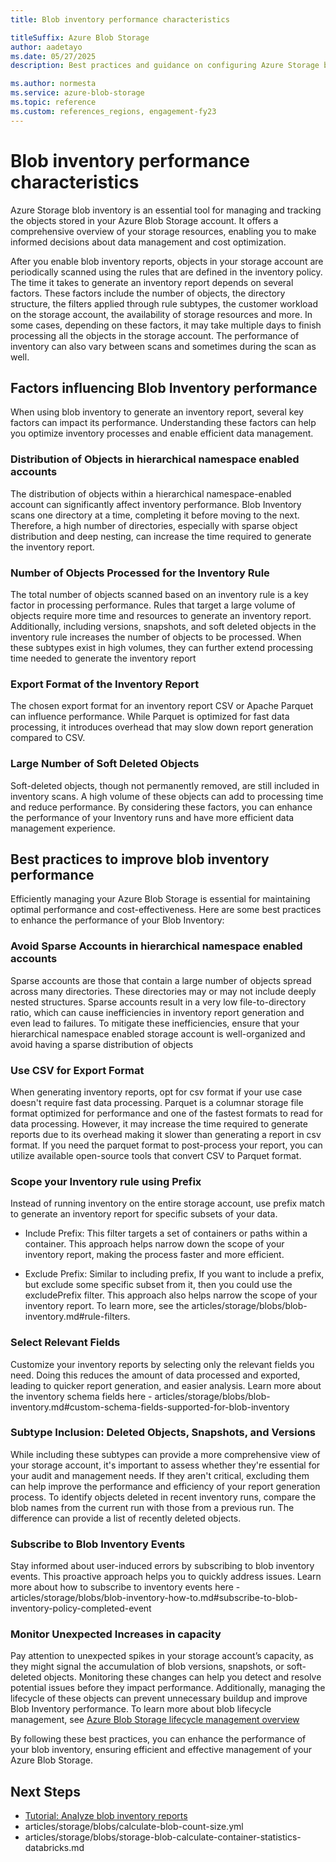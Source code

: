 ```yaml
---
title: Blob inventory performance characteristics

titleSuffix: Azure Blob Storage
author: aadetayo
ms.date: 05/27/2025
description: Best practices and guidance on configuring Azure Storage blob inventory and the factors that influence its performance.

ms.author: normesta
ms.service: azure-blob-storage
ms.topic: reference
ms.custom: references_regions, engagement-fy23
---
```


# Blob inventory performance characteristics


Azure Storage blob inventory is an essential tool for managing and tracking the objects stored in your Azure Blob Storage account. It offers a comprehensive overview of your storage resources, enabling you to make informed decisions about data management and cost optimization. 

After you enable blob inventory reports, objects in your storage account are periodically scanned using the rules that are defined in the inventory policy. The time it takes to generate an inventory report depends on several factors. These factors include the number of objects, the directory structure, the filters applied through rule subtypes, the customer workload on the storage account, the availability of storage resources and more. In some cases, depending on these factors, it may take multiple days to finish processing all the objects in the storage account. The performance of inventory can also vary between scans and sometimes during the scan as well. 


## Factors influencing Blob Inventory performance

When using blob inventory to generate an inventory report, several key factors can impact its performance. Understanding these factors can help you optimize inventory processes and enable efficient data management. 

### Distribution of Objects in hierarchical namespace enabled accounts

The distribution of objects within a hierarchical namespace-enabled account can significantly affect inventory performance. Blob Inventory scans one directory at a time, completing it before moving to the next. Therefore, a high number of directories, especially with sparse object distribution and deep nesting, can increase the time required to generate the inventory report. 

### Number of Objects Processed for the Inventory Rule

The total number of objects scanned based on an inventory rule is a key factor in processing performance. Rules that target a large volume of objects require more time and resources to generate an inventory report. Additionally, including versions, snapshots, and soft deleted objects in the inventory rule increases the number of objects to be processed. When these subtypes exist in high volumes, they can further extend processing time needed to generate the inventory report

### Export Format of the Inventory Report

The chosen export format for an inventory report CSV or Apache Parquet can influence performance. While Parquet is optimized for fast data processing, it introduces overhead that may slow down report generation compared to CSV.

### Large Number of Soft Deleted Objects

Soft-deleted objects, though not permanently removed, are still included in inventory scans. A high volume of these objects can add to processing time and reduce performance.
By considering these factors, you can enhance the performance of your Inventory runs and have more efficient data management experience.


## Best practices to improve blob inventory performance

Efficiently managing your Azure Blob Storage is essential for maintaining optimal performance and cost-effectiveness. Here are some best practices to enhance the performance of your Blob Inventory:

### Avoid Sparse Accounts in hierarchical namespace enabled accounts
Sparse accounts are those that contain a large number of objects spread across many directories. These directories may or may not include deeply nested structures. Sparse accounts result in a very low file-to-directory ratio, which can cause inefficiencies in inventory report generation and even lead to failures. To mitigate these inefficiencies, ensure that your hierarchical namespace enabled storage account is well-organized and avoid having a sparse distribution of objects

### Use CSV for Export Format	
When generating inventory reports, opt for csv format if your use case doesn't require fast data processing. Parquet is a columnar storage file format optimized for performance and one of the fastest formats to read for data processing. However, it may increase the time required to generate reports due to its overhead making it slower than generating a report in csv format. If you need the parquet format to post-process your report, you can utilize available open-source tools that convert CSV to Parquet format.


### Scope your Inventory rule using Prefix
Instead of running inventory on the entire storage account, use prefix match to generate an inventory report for specific subsets of your data.
-	Include Prefix: This filter targets a set of containers or paths within a container. This approach helps narrow down the scope of your inventory report, making the process faster and more efficient.

- Exclude Prefix: Similar to including prefix, If you want to include a prefix, but exclude some specific subset from it, then you could use the excludePrefix filter. This approach also helps narrow the scope of your inventory report. To learn more, see the articles/storage/blobs/blob-inventory.md#rule-filters.

### Select Relevant Fields
Customize your inventory reports by selecting only the relevant fields you need. Doing this reduces the amount of data processed and exported, leading to quicker report generation, and easier analysis. Learn more about the inventory schema fields here - articles/storage/blobs/blob-inventory.md#custom-schema-fields-supported-for-blob-inventory

### Subtype Inclusion: Deleted Objects, Snapshots, and Versions
While including these subtypes can provide a more comprehensive view of your storage account, it's important to assess whether they're essential for your audit and management needs. If they aren't critical, excluding them can help improve the performance and efficiency of your report generation process. To identify objects deleted in recent inventory runs, compare the blob names from the current run with those from a previous run. The difference can provide a list of recently deleted objects.

### Subscribe to Blob Inventory Events
Stay informed about user-induced errors by subscribing to blob inventory events. This proactive approach helps you to quickly address issues. Learn more about how to subscribe to inventory events here - articles/storage/blobs/blob-inventory-how-to.md#subscribe-to-blob-inventory-policy-completed-event

### Monitor Unexpected Increases in capacity
Pay attention to unexpected spikes in your storage account’s capacity, as they might signal the accumulation of blob versions, snapshots, or soft-deleted objects. Monitoring these changes can help you detect and resolve potential issues before they impact performance. Additionally, managing the lifecycle of these objects can prevent unnecessary buildup and improve Blob Inventory performance. To learn more about blob lifecycle management, see [Azure Blob Storage lifecycle management overview](lifecycle-management-overview.md)

By following these best practices, you can enhance the performance of your blob inventory, ensuring efficient and effective management of your Azure Blob Storage. 


## Next Steps
- [Tutorial: Analyze blob inventory reports](storage-blob-inventory-report-analytics.md)
-	articles/storage/blobs/calculate-blob-count-size.yml
-	articles/storage/blobs/storage-blob-calculate-container-statistics-databricks.md 
